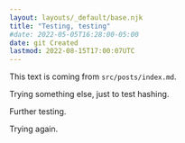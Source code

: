 ```yaml
---
layout: layouts/_default/base.njk
title: "Testing, testing"
#date: 2022-05-05T16:28:00-05:00
date: git Created
lastmod: 2022-08-15T17:00:07UTC
---
```


This text is coming from `src/posts/index.md`.

Trying something else, just to test hashing.

Further testing.

Trying again.
